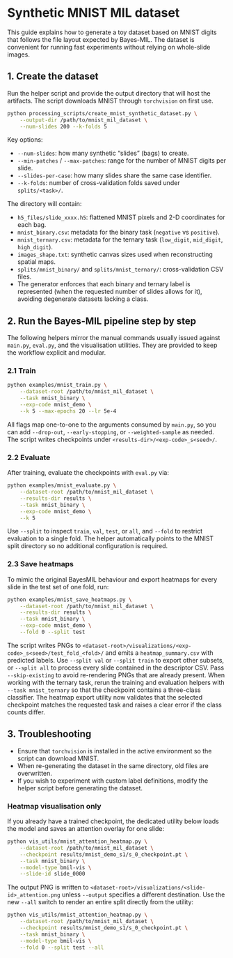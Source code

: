 # Synthetic MNIST MIL dataset

This guide explains how to generate a toy dataset based on MNIST digits that
follows the file layout expected by Bayes-MIL. The dataset is convenient for
running fast experiments without relying on whole-slide images.

## 1. Create the dataset

Run the helper script and provide the output directory that will host the
artifacts. The script downloads MNIST through `torchvision` on first use.

```bash
python processing_scripts/create_mnist_synthetic_dataset.py \
    --output-dir /path/to/mnist_mil_dataset \
    --num-slides 200 --k-folds 5
```

Key options:

- `--num-slides`: how many synthetic “slides” (bags) to create.
- `--min-patches` / `--max-patches`: range for the number of MNIST digits per slide.
- `--slides-per-case`: how many slides share the same case identifier.
- `--k-folds`: number of cross-validation folds saved under `splits/<task>/`.

The directory will contain:

- `h5_files/slide_xxxx.h5`: flattened MNIST pixels and 2-D coordinates for each bag.
- `mnist_binary.csv`: metadata for the binary task (`negative` vs `positive`).
- `mnist_ternary.csv`: metadata for the ternary task (`low_digit`, `mid_digit`, `high_digit`).
- `images_shape.txt`: synthetic canvas sizes used when reconstructing spatial maps.
- `splits/mnist_binary/` and `splits/mnist_ternary/`: cross-validation CSV files.
- The generator enforces that each binary and ternary label is represented (when the
  requested number of slides allows for it), avoiding degenerate datasets lacking a class.

## 2. Run the Bayes-MIL pipeline step by step

The following helpers mirror the manual commands usually issued against
`main.py`, `eval.py`, and the visualisation utilities. They are provided to keep
the workflow explicit and modular.

### 2.1 Train

```bash
python examples/mnist_train.py \
    --dataset-root /path/to/mnist_mil_dataset \
    --task mnist_binary \
    --exp-code mnist_demo \
    --k 5 --max-epochs 20 --lr 5e-4
```

All flags map one-to-one to the arguments consumed by `main.py`, so you can add
`--drop-out`, `--early-stopping`, or `--weighted-sample` as needed. The script
writes checkpoints under `<results-dir>/<exp-code>_s<seed>/`.

### 2.2 Evaluate

After training, evaluate the checkpoints with `eval.py` via:

```bash
python examples/mnist_evaluate.py \
    --dataset-root /path/to/mnist_mil_dataset \
    --results-dir results \
    --task mnist_binary \
    --exp-code mnist_demo \
    --k 5
```

Use `--split` to inspect `train`, `val`, `test`, or `all`, and `--fold` to
restrict evaluation to a single fold. The helper automatically points to the
MNIST split directory so no additional configuration is required.

### 2.3 Save heatmaps

To mimic the original BayesMIL behaviour and export heatmaps for every slide in
the test set of one fold, run:

```bash
python examples/mnist_save_heatmaps.py \
    --dataset-root /path/to/mnist_mil_dataset \
    --results-dir results \
    --task mnist_binary \
    --exp-code mnist_demo \
    --fold 0 --split test
```

The script writes PNGs to
`<dataset-root>/visualizations/<exp-code>_s<seed>/test_fold_<fold>/` and emits a
`heatmap_summary.csv` with predicted labels. Use `--split val` or `--split train`
to export other subsets, or `--split all` to process every slide contained in
the descriptor CSV. Pass `--skip-existing` to avoid re-rendering PNGs that are
already present. When working with the ternary task, rerun the training and
evaluation helpers with `--task mnist_ternary` so that the checkpoint contains a
three-class classifier. The heatmap export utility now validates that the
selected checkpoint matches the requested task and raises a clear error if the
class counts differ.

## 3. Troubleshooting

- Ensure that `torchvision` is installed in the active environment so the script
  can download MNIST.
- When re-generating the dataset in the same directory, old files are overwritten.
- If you wish to experiment with custom label definitions, modify the helper
  script before generating the dataset.

### Heatmap visualisation only

If you already have a trained checkpoint, the dedicated utility below loads the
model and saves an attention overlay for one slide:

```bash
python vis_utils/mnist_attention_heatmap.py \
    --dataset-root /path/to/mnist_mil_dataset \
    --checkpoint results/mnist_demo_s1/s_0_checkpoint.pt \
    --task mnist_binary \
    --model-type bmil-vis \
    --slide-id slide_0000
```

The output PNG is written to `<dataset-root>/visualizations/<slide-id>_attention.png`
unless `--output` specifies a different destination. Use the new `--all`
switch to render an entire split directly from the utility:

```bash
python vis_utils/mnist_attention_heatmap.py \
    --dataset-root /path/to/mnist_mil_dataset \
    --checkpoint results/mnist_demo_s1/s_0_checkpoint.pt \
    --task mnist_binary \
    --model-type bmil-vis \
    --fold 0 --split test --all
```
